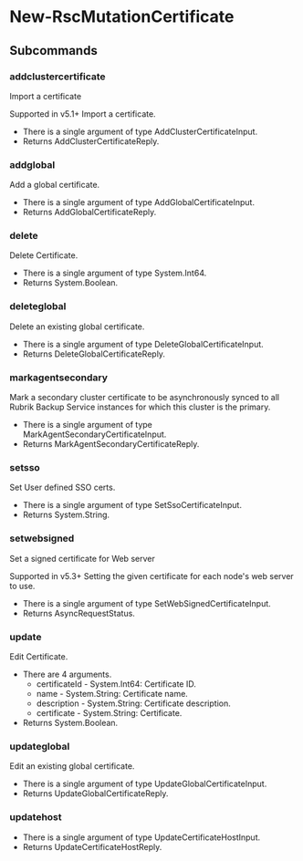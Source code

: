 # New-RscMutationCertificate
## Subcommands
### addclustercertificate
Import a certificate

Supported in v5.1+
Import a certificate.

- There is a single argument of type AddClusterCertificateInput.
- Returns AddClusterCertificateReply.
### addglobal
Add a global certificate.

- There is a single argument of type AddGlobalCertificateInput.
- Returns AddGlobalCertificateReply.
### delete
Delete Certificate.

- There is a single argument of type System.Int64.
- Returns System.Boolean.
### deleteglobal
Delete an existing global certificate.

- There is a single argument of type DeleteGlobalCertificateInput.
- Returns DeleteGlobalCertificateReply.
### markagentsecondary
Mark a secondary cluster certificate to be asynchronously synced to all Rubrik Backup Service instances for which this cluster is the primary.

- There is a single argument of type MarkAgentSecondaryCertificateInput.
- Returns MarkAgentSecondaryCertificateReply.
### setsso
Set User defined SSO certs.

- There is a single argument of type SetSsoCertificateInput.
- Returns System.String.
### setwebsigned
Set a signed certificate for Web server

Supported in v5.3+
Setting the given certificate for each node's web server to use.

- There is a single argument of type SetWebSignedCertificateInput.
- Returns AsyncRequestStatus.
### update
Edit Certificate.

- There are 4 arguments.
    - certificateId - System.Int64: Certificate ID.
    - name - System.String: Certificate name.
    - description - System.String: Certificate description.
    - certificate - System.String: Certificate.
- Returns System.Boolean.
### updateglobal
Edit an existing global certificate.

- There is a single argument of type UpdateGlobalCertificateInput.
- Returns UpdateGlobalCertificateReply.
### updatehost
- There is a single argument of type UpdateCertificateHostInput.
- Returns UpdateCertificateHostReply.
